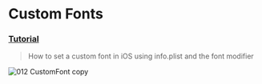 # Custom Fonts
### [Tutorial](https://designcode.io/swiftui-handbook-custom-fonts)
> How to set a custom font in iOS using info.plist and the font modifier

![012  CustomFont copy](https://github.com/mrgsdev/DesignCode/assets/157994617/3b2c4e82-50a6-439e-8b37-09896f21452c)

